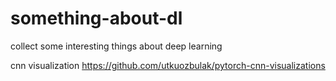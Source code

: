 # something-about-dl
collect some interesting things about deep learning


cnn visualization https://github.com/utkuozbulak/pytorch-cnn-visualizations
